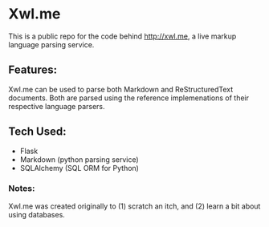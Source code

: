 # Xwl.me

This is a public repo for the code behind http://xwl.me, a live markup language parsing service.

## Features:

Xwl.me can be used to parse both Markdown and ReStructuredText documents. Both are parsed using the reference implemenations of their respective language parsers.

## Tech Used:

 - Flask
 - Markdown (python parsing service)
 - SQLAlchemy (SQL ORM for Python)

### Notes:

Xwl.me was created originally to (1) scratch an itch, and (2) learn a bit about using databases.
